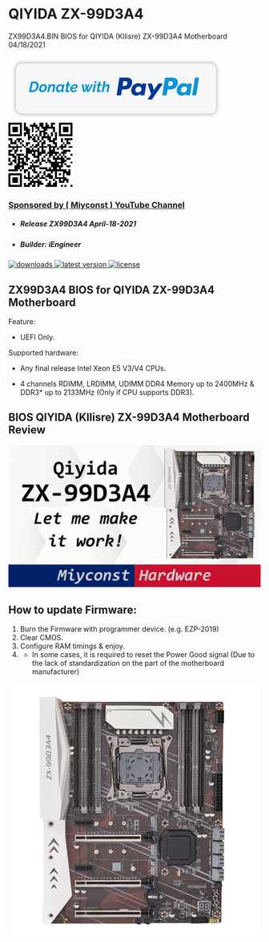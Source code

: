 # QIYIDA ZX-99D3A4
ZX99D3A4.BIN BIOS for QIYIDA (Kllisre) ZX-99D3A4 Motherboard 04/18/2021

<a href="https://www.paypal.com/donate?hosted_button_id=ASF2H5CU95MUQ">
  <img src="https://raw.githubusercontent.com/BIOS-iEngineer/PNG/main/PayPal.png" alt="Donate with PayPal" />
</a>
<a href="https://www.paypal.com/donate?hosted_button_id=ASF2H5CU95MUQ">
  <img src="https://raw.githubusercontent.com/BIOS-iEngineer/PNG/main/QR-PayPal.png" alt="Donate with PayPal" />
</a>

### <a target="_blank" rel="noopener noreferrer" href="https://www.youtube.com/c/Miyconst/videos">Sponsored by ( Miyconst ) YouTube Channel </a>
* ##### Release ZX99D3A4 April-18-2021
* ##### Builder: iEngineer

<div align="left">
    <a href="https://github.com/BIOS-iEngineer/QIYIDA-ZX99D3A4/releases">
        <img src="https://img.shields.io/github/downloads/BIOS-iEngineer/QIYIDA-ZX99D3A4/total.svg?color=silver&style=for-the-badge&logo=appveyor" alt="downloads"/>
    </a>
    <a href="https://github.com/BIOS-iEngineer/QIYIDA-ZX99D3A4/releases/latest">
        <img src="https://img.shields.io/github/release/BIOS-iEngineer/QIYIDA-ZX99D3A4.svg?color=silver&style=for-the-badge&logo=appveyor" alt="latest version"/>
    </a>
    <a href="https://github.com/BIOS-iEngineer/QIYIDA-ZX99D3A4/blob/master/License">
        <img src="https://img.shields.io/github/license/BIOS-iEngineer/QIYIDA-ZX99D3A4.svg?style=for-the-badge&logo=appveyor" alt="license"/>
    </a>
</div>

## ZX99D3A4 BIOS for QIYIDA ZX-99D3A4 Motherboard
Feature:

* UEFI Only.

Supported hardware:

* Any final release Intel Xeon E5 V3/V4 CPUs.

* 4 channels RDIMM, LRDIMM, UDIMM DDR4 Memory up to 2400MHz & DDR3* up to 2133MHz (Only if CPU supports DDR3).

## BIOS QIYIDA (Kllisre) ZX-99D3A4 Motherboard Review

<a href="https://www.youtube.com/watch?v=yQ5LzOqLDDI">
<img src="https://raw.githubusercontent.com/BIOS-iEngineer/PNG/main/ZX-9903A4.JPG" alt="QIYIDA ZX99D3A4 Motherboard BIOS Review" />
</a>

## How to update Firmware:

   1) Burn the Firmware with programmer device. (e.g. EZP-2019)
   2) Clear CMOS.
   3) Configure RAM timings & enjoy.
   4) * In some cases, it is required to reset the Power Good signal (Due to the lack of standardization on the part of the motherboard manufacturer)

<img src="https://raw.githubusercontent.com/BIOS-iEngineer/PNG/main/X99D3D4.PNG" alt="QIYIDA ZX99D3A4 Motherboard BIOS" />
